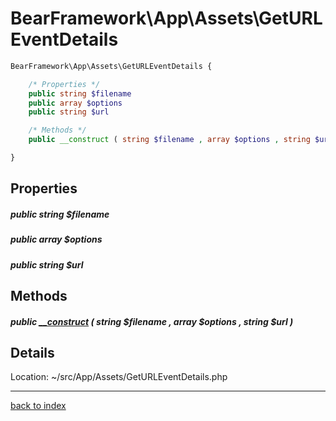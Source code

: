 # BearFramework\App\Assets\GetURLEventDetails

```php
BearFramework\App\Assets\GetURLEventDetails {

	/* Properties */
	public string $filename
	public array $options
	public string $url

	/* Methods */
	public __construct ( string $filename , array $options , string $url )

}
```

## Properties

##### public string $filename

##### public array $options

##### public string $url

## Methods

##### public [__construct](bearframework.app.assets.geturleventdetails.__construct.method.md) ( string $filename , array $options , string $url )

## Details

Location: ~/src/App/Assets/GetURLEventDetails.php

---

[back to index](index.md)

